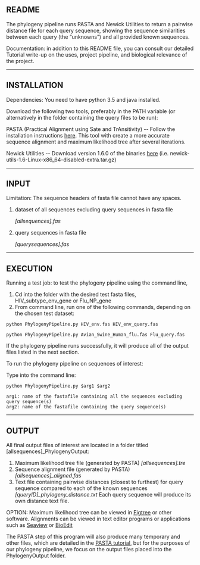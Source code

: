 README
--------------------------------------------------------------------------------
The phylogeny pipeline runs PASTA and Newick Utilities to return a pairwise 
distance file for each query sequence, showing the sequence similarities between
each query (the “unknowns”) and all provided known sequences.

Documentation: in addition to this README file, you can consult our detailed 
Tutorial write-up on the uses, project pipeline, and biological relevance of the
project.

--------------------------------------------------------------------------------
INSTALLATION
--------------------------------------------------------------------------------
Dependencies:
You need to have python 3.5 and java installed.

Download the following two tools, preferably in the PATH variable 
(or alternatively in the folder containing the query files to be run):

PASTA (Practical Alignment using Sate and TrAnsitivity) -- 
Follow the installation instructions [here](https://github.com/smirarab/pasta).
This tool with create a more accurate sequence alignment and maximum likelihood
tree after several iterations.

Newick Utilities -- 
Download version 1.6.0 of the binaries [here](http://cegg.unige.ch/newick_utils)
(i.e. newick-utils-1.6-Linux-x86_64-disabled-extra.tar.gz) 

--------------------------------------------------------------------------------
INPUT
--------------------------------------------------------------------------------
Limitation: The sequence headers of fasta file cannot have any spaces.



1. dataset of all sequences excluding query sequences in fasta file

   *[allsequences].fas*
   
2. query sequences in fasta file

   *[querysequences].fas*
   
--------------------------------------------------------------------------------
EXECUTION
--------------------------------------------------------------------------------

Running a test job: to test the phylogeny pipeline using the command line,

1. Cd into the folder with the desired test fasta files, HIV_subtype_env_gene or Flu_NP_gene
2. From command line, run one of the following commands, depending on the chosen test dataset:

```
python PhylogenyPipeline.py HIV_env.fas HIV_env_query.fas
```
 ```
 python PhylogenyPipeline.py Avian_Swine_Human_flu.fas Flu_query.fas 
 ```
If the phylogeny pipeline runs successfully, it will produce all of the output files
listed in the next section.

To run the phylogeny pipeline on sequences of interest: 

Type into the command line:

	python PhylogenyPipeline.py $arg1 $arg2

	arg1: name of the fastafile containing all the sequences excluding query sequence(s)
	arg2: name of the fastafile containing the query sequence(s)

--------------------------------------------------------------------------------
OUTPUT
--------------------------------------------------------------------------------

All final output files of interest are located in a folder titled
[allsequences]_PhylogenyOutput:

1. Maximum likelihood tree file (generated by PASTA) *[allsequences].tre*
2. Sequence alignment file (generated by PASTA) *[allsequences]_aligned.fas*
3. Text file containing pairwise distances (closest to furthest) for query sequence
compared to each of the known sequences *[queryID]_phylogeny_distance.txt*
Each query sequence will produce its own distance text file.

OPTION: Maximum likelihood tree can be viewed in [Figtree](http://tree.bio.ed.ac.uk/software/figtree/) or other software.
Alignments can be viewed in text editor programs or applications such as [Seaview](http://doua.prabi.fr/software/seaview)
or [BioEdit](http://www.mbio.ncsu.edu/bioedit/bioedit.html)

The PASTA step of this program will also produce many temporary and other files,
which are detailed in the [PASTA tutorial](https://github.com/smirarab/pasta/blob/master/pasta-doc/pasta-tutorial.md),
but for the purposes of our phylogeny pipeline, we focus on the output files placed
into the PhylogenyOutput folder.
